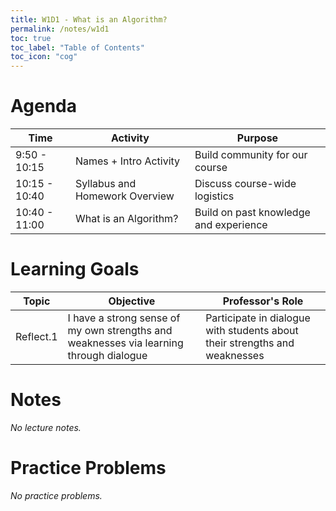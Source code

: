 ```yaml
---
title: W1D1 - What is an Algorithm?
permalink: /notes/w1d1
toc: true
toc_label: "Table of Contents"
toc_icon: "cog"
---
```


# Agenda

Time | Activity | Purpose
---- | ---- | ----
9:50 - 10:15 | Names + Intro Activity | Build community for our course
10:15 - 10:40 | Syllabus and Homework Overview | Discuss course-wide logistics
10:40 - 11:00 | What is an Algorithm? | Build on past knowledge and experience 

# Learning Goals

Topic | Objective | Professor's Role
---- | ---- | ----
Reflect.1 | I have a strong sense of my own strengths and weaknesses via learning through dialogue | Participate in dialogue with students about their strengths and weaknesses

# Notes

_No lecture notes._

# Practice Problems

_No practice problems._